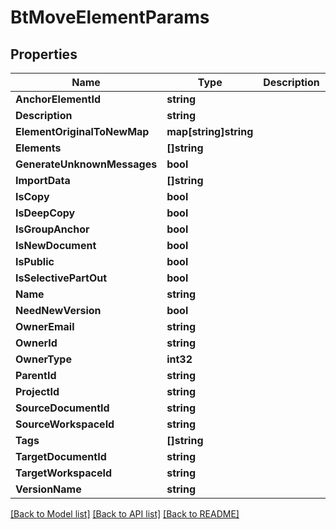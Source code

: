 # BtMoveElementParams

## Properties

Name | Type | Description | Notes
------------ | ------------- | ------------- | -------------
**AnchorElementId** | **string** |  | [optional] 
**Description** | **string** |  | [optional] 
**ElementOriginalToNewMap** | **map[string]string** |  | [optional] 
**Elements** | **[]string** |  | [optional] 
**GenerateUnknownMessages** | **bool** |  | [optional] 
**ImportData** | **[]string** |  | [optional] 
**IsCopy** | **bool** |  | [optional] 
**IsDeepCopy** | **bool** |  | [optional] 
**IsGroupAnchor** | **bool** |  | [optional] 
**IsNewDocument** | **bool** |  | [optional] 
**IsPublic** | **bool** |  | [optional] 
**IsSelectivePartOut** | **bool** |  | [optional] 
**Name** | **string** |  | [optional] 
**NeedNewVersion** | **bool** |  | [optional] 
**OwnerEmail** | **string** |  | [optional] 
**OwnerId** | **string** |  | [optional] 
**OwnerType** | **int32** |  | [optional] 
**ParentId** | **string** |  | [optional] 
**ProjectId** | **string** |  | [optional] 
**SourceDocumentId** | **string** |  | [optional] 
**SourceWorkspaceId** | **string** |  | [optional] 
**Tags** | **[]string** |  | [optional] 
**TargetDocumentId** | **string** |  | [optional] 
**TargetWorkspaceId** | **string** |  | [optional] 
**VersionName** | **string** |  | [optional] 

[[Back to Model list]](../README.md#documentation-for-models) [[Back to API list]](../README.md#documentation-for-api-endpoints) [[Back to README]](../README.md)


